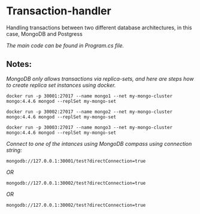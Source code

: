 # Transaction-handler
Handling transactions between two different database architectures, in this case, MongoDB and Postgress

<p><em>The main code can be found in Program.cs file.</em></p>

<h2>Notes:</h2>
<p><em>MongoDB only allows transactions via replica-sets, and here are steps how to create replica set instances using docker.</em></p>

<p><code>docker run -p 30001:27017 --name mongo1 --net my-mongo-cluster mongo:4.4.6 mongod --replSet my-mongo-set</code></p>
<p><code>docker run -p 30002:27017 --name mongo2 --net my-mongo-cluster mongo:4.4.6 mongod --replSet my-mongo-set</code></p>
<p><code>docker run -p 30003:27017 --name mongo3 --net my-mongo-cluster mongo:4.4.6 mongod --replSet my-mongo-set</code></p>

<p><em>Connect to one of the intances using MongoDB compass using connection string:</em></p>
<code>mongodb://127.0.0.1:30001/test?directConnection=true</code>
<p><em>OR</em></p>
<code>mongodb://127.0.0.1:30002/test?directConnection=true</code>
<p><em>OR</em></p>
<code>mongodb://127.0.0.1:30002/test?directConnection=true</code>




